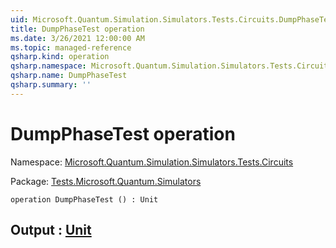 ```yaml
---
uid: Microsoft.Quantum.Simulation.Simulators.Tests.Circuits.DumpPhaseTest
title: DumpPhaseTest operation
ms.date: 3/26/2021 12:00:00 AM
ms.topic: managed-reference
qsharp.kind: operation
qsharp.namespace: Microsoft.Quantum.Simulation.Simulators.Tests.Circuits
qsharp.name: DumpPhaseTest
qsharp.summary: ''
---
```


# DumpPhaseTest operation

Namespace: [Microsoft.Quantum.Simulation.Simulators.Tests.Circuits](xref:Microsoft.Quantum.Simulation.Simulators.Tests.Circuits)

Package: [Tests.Microsoft.Quantum.Simulators](https://nuget.org/packages/Tests.Microsoft.Quantum.Simulators)




```qsharp
operation DumpPhaseTest () : Unit
```


## Output : [Unit](xref:microsoft.quantum.lang-ref.unit)

